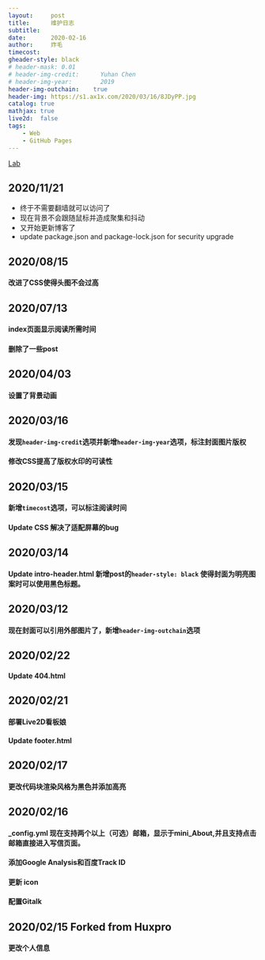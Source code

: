```yaml
---
layout:     post
title:      维护日志
subtitle:   
date:       2020-02-16
author:     炸毛
timecost:   
gheader-style: black
# header-mask: 0.01
# header-img-credit:      Yuhan Chen
# header-img-year:        2019 
header-img-outchain:    true
header-img: https://s1.ax1x.com/2020/03/16/8JDyPP.jpg
catalog: true
mathjax: true
live2d:  false
tags:
    - Web
    - GitHub Pages
---
```


[Lab](https://cleveryh.github.io/test.html)


## 2020/11/21
- 终于不需要翻墙就可以访问了
- 现在背景不会跟随鼠标并造成聚集和抖动
- 又开始更新博客了
- update package.json and package-lock.json for security upgrade
## 2020/08/15

#### 改进了CSS使得头图不会过高

## 2020/07/13

#### index页面显示阅读所需时间 
#### 删除了一些post

## 2020/04/03

#### 设置了背景动画

## 2020/03/16

#### 发现`header-img-credit`选项并新增`header-img-year`选项，标注封面图片版权

#### 修改CSS提高了版权水印的可读性

## 2020/03/15

#### 新增`timecost`选项，可以标注阅读时间

#### Update CSS 解决了适配屏幕的bug

## 2020/03/14

#### Update intro-header.html 新增post的`header-style: black` 使得封面为明亮图案时可以使用黑色标题。


## 2020/03/12

#### 现在封面可以引用外部图片了，新增`header-img-outchain`选项

## 2020/02/22

#### Update 404.html

## 2020/02/21

#### 部署Live2D看板娘

#### Update footer.html

## 2020/02/17

#### 更改代码块渲染风格为黑色并添加高亮


## 2020/02/16 

#### _config.yml 现在支持两个以上（可选）邮箱，显示于mini_About,并且支持点击邮箱直接进入写信页面。

#### 添加Google Analysis和百度Track ID

#### 更新 icon

#### 配置Gitalk

## 2020/02/15 Forked from Huxpro

#### 更改个人信息

